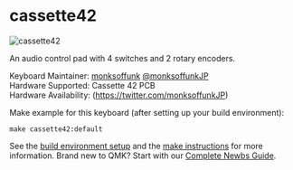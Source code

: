 # cassette42

![cassette42](https://pbs.twimg.com/media/D63q5S0UcAE9Rfj?format=jpg&name=large)

An audio control pad with 4 switches and 2 rotary encoders.

Keyboard Maintainer: [monksoffunk](https://github.com/monksoffunk)  [@monksoffunkJP](https://twitter.com/monksoffunkJP)   
Hardware Supported: Cassette 42 PCB  
Hardware Availability: (https://twitter.com/monksoffunkJP)

Make example for this keyboard (after setting up your build environment):

    make cassette42:default

See the [build environment setup](https://docs.qmk.fm/#/getting_started_build_tools) and the [make instructions](https://docs.qmk.fm/#/getting_started_make_guide) for more information. Brand new to QMK? Start with our [Complete Newbs Guide](https://docs.qmk.fm/#/newbs).
